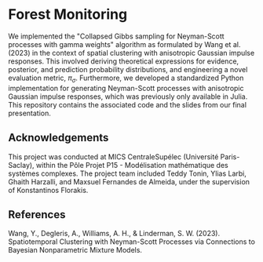 # Forest Monitoring

We implemented the "Collapsed Gibbs sampling for Neyman-Scott processes with gamma weights" algorithm as formulated by Wang et al. (2023) in the context of spatial clustering with anisotropic Gaussian impulse responses. This involved deriving theoretical expressions for evidence, posterior, and prediction probability distributions, and engineering a novel evaluation metric, $\pi_\sigma$. Furthermore, we developed a standardized Python implementation for generating Neyman-Scott processes with anisotropic Gaussian impulse responses, which was previously only available in Julia. This repository contains the associated code and the slides from our final presentation.

## Acknowledgements
This project was conducted at MICS CentraleSupélec (Université Paris-Saclay), within the Pôle Projet P15 - Modélisation mathématique des systèmes complexes. The project team included Teddy Tonin, Ylias Larbi, Ghaith Harzalli, and Maxsuel Fernandes de Almeida, under the supervision of Konstantinos Florakis.

## References
Wang, Y., Degleris, A., Williams, A. H., & Linderman, S. W. (2023). Spatiotemporal Clustering with Neyman-Scott Processes via Connections to Bayesian Nonparametric Mixture Models.
